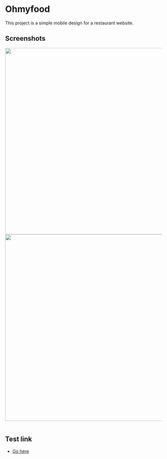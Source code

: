 # Ohmyfood

This project is a simple mobile design for a restaurant website.

## Screenshots

<div align="center">
    <img src="https://github.com/julienlechat/ohmyfood-food-site-mobile/blob/main/screenshots/index.png?raw=true" height="600px"</img>
    <img height="0" width="8px">
    <img src="https://github.com/julienlechat/ohmyfood-food-site-mobile/blob/main/screenshots/plats.png?raw=true" height="600px"</img>
</div><br />


## Test link

- [Go here](https://julienlechat.github.io/ohmyfood-food-site-mobile/index.html)
